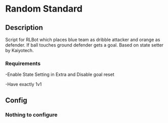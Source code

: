 # Random Standard

## Description

Script for RLBot which places blue team as dribble attacker and orange as defender. If ball touches ground defender gets a goal. Based on state setter by Kaiyotech.

### Requirements

-Enable State Setting in Extra and Disable goal reset

-Have exactly 1v1


## Config

### Nothing to configure

